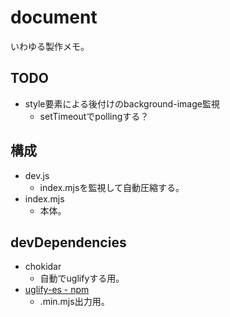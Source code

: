 # document

いわゆる製作メモ。

## TODO
* style要素による後付けのbackground-image監視
	- setTimeoutでpollingする？


## 構成
* dev.js
	- index.mjsを監視して自動圧縮する。
* index.mjs
	- 本体。

## devDependencies
* chokidar
	- 自動でuglifyする用。
* [uglify-es - npm](https://www.npmjs.com/package/uglify-es)
	- .min.mjs出力用。
